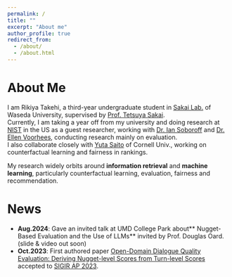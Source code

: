 ```yaml
---
permalink: /
title: ""
excerpt: "About me"
author_profile: true
redirect_from:
  - /about/
  - /about.html
---
```


# About Me
I am Rikiya Takehi, a third-year undergraduate student in [Sakai Lab.](http://sakailab.com/english/) of Waseda University, supervised by [Prof. Tetsuya Sakai](http://sakailab.com/tetsuya/). <br> Currently, I am taking a year off from my university and doing research at [NIST](nist.gov) in the US as a guest researcher, working with [Dr. Ian Soboroff](https://www.nist.gov/people/ian-soboroff) and [Dr. Ellen Voorhees](https://www.nist.gov/people/ellen-m-voorhees), conducting research mainly on evaluation.<br> I also collaborate closely with [Yuta Saito](https://usait0.com/en/) of Cornell Univ., working on counterfactual learning and fairness in rankings. 

My research widely orbits around **information retrieval** and **machine learning**, particularly counterfactual learning, evaluation, fairness and recommendation.

# News

 - **Aug.2024**: Gave an invited talk at UMD College Park about** Nugget-Based Evaluation and the Use of LLMs** invited by Prof. Douglas Oard. (slide & video out soon)
- **Oct.2023**: First authored paper [Open-Domain Dialogue Quality Evaluation: Deriving Nugget-level Scores from Turn-level Scores](https://doi.org/10.48550/arXiv.2310.00410) accepted to [SIGIR AP 2023](http://www.sigir-ap.org/sigir-ap-2023/).


<!--
# Education
- **Waseda University** (2021-)
  - 3rd-year B.A student at Computer Science and Communications Engineering (English-based major)

# Experience
- _Guest Researcher_ at [National Institute of Standards and Technology (NIST)](https://www.nist.gov/), Maryland, US. **10/1/2023 - Present**
- _Research Intern_ at [Hakuhodo Tech Inc.](https://www.hakuhodo-technologies.co.jp/) / [Negocia Inc.](https://negocia.jp/), Tokyo, Japan. **9/1/2023 - Present**
- _Research Intern_ supervised by [Yuta Saito](https://usait0.com/en/) of Cornell Univ. **7/1/2023 - Present**

# Languages
Japanese (native), English (fluent: TOEFL 110), French (fluent: CEFR/DELF B2)
-->
